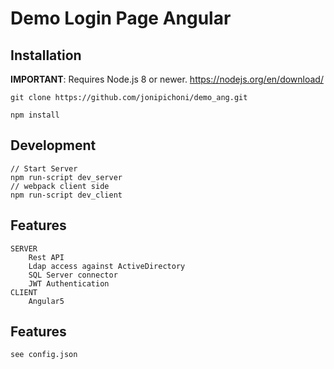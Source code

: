 # Demo Login Page Angular

## Installation

**IMPORTANT**: Requires Node.js 8 or newer. https://nodejs.org/en/download/

	git clone https://github.com/jonipichoni/demo_ang.git

    npm install 

## Development

	// Start Server
	npm run-script dev_server
	// webpack client side     
	npm run-script dev_client

## Features

	SERVER
		Rest API
		Ldap access against ActiveDirectory
		SQL Server connector
		JWT Authentication
	CLIENT
		Angular5

## Features

	see config.json